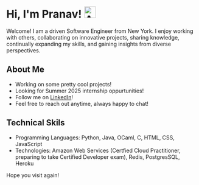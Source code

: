 # Hi, I'm Pranav! <img src="https://iam-weijie.github.io/wave/hand-emoji.svg" alt="Animated Emoji" width="30" height="30">

Welcome! I am a driven Software Engineer from New York. I enjoy working with others, collaborating on innovative projects, sharing knowledge, continually expanding my skills, and gaining insights from diverse perspectives.

## About Me

- Working on some pretty cool projects!
- Looking for Summer 2025 internship oppurtunities!
- Follow me on [LinkedIn](https://www.linkedin.com/in/pranav-jothivel/)!
- Feel free to reach out anytime, always happy to chat!

## Technical Skils

- Programming Languages: Python, Java, OCaml, C, HTML, CSS, JavaScript
- Technologies: Amazon Web Services (Certfied Cloud Practitioner, preparing to take Certified Developer exam), Redis, PostgresSQL, Heroku

Hope you visit again!

<!-- <br>
<br>

![Pranav's GitHub stats](https://github-readme-stats.vercel.app/api?username=pranavjothivel) -->